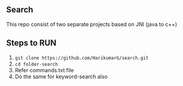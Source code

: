 ## Search

This repo consist of two separate projects based on JNI (java to c++)

## Steps to RUN

1. `git clone https://github.com/HarikumarG/search.git`
2. `cd folder-search`
3. Refer commands.txt file
4. Do the same for keyword-search also